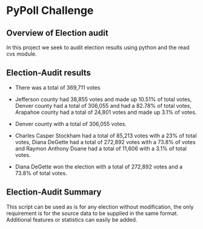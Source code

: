 # PyPoll Challenge

## Overview of Election audit
In this project we seek to audit election results using python and the read cvs
module.

## Election-Audit results
- There was a total of 369,711 votes

- Jefferson county had 38,855 votes and made up 10.51% of total votes, Denver
  county had a total of 306,055 and had a 82.78% of total votes, Arapahoe county
  had a total of 24,801 votes and made up 3.1% of votes.

- Denver county with a total of 306,055 votes.

- Charles Casper Stockham had a total of 85,213 votes with a 23% of total votes,
  Diana DeGette had a total of 272,892 votes with a 73.8% of votes and Raymon
  Anthony Doane had a total of 11,606 with a 3.1% of total votes.

- Diana DeGette won the election with a total of 272,892 votes and a 73.8% of
  total votes.

## Election-Audit Summary

This script can be used as is for any election without modification, the only
requirement is for the source data to be supplied in the same format. Additional
features or statistics can easily be added.
